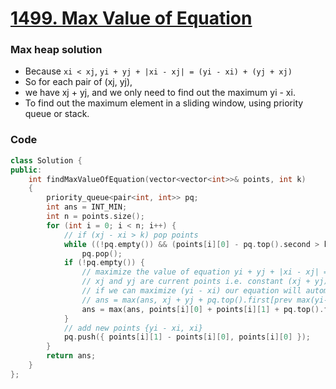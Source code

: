 # [1499. Max Value of Equation](https://leetcode.com/problems/max-value-of-equation/)

### Max heap solution

-   Because `xi < xj`, `yi + yj + |xi - xj| = (yi - xi) + (yj + xj)`
-   So for each pair of (xj, yj),
-   we have xj + yj, and we only need to find out the maximum yi - xi.
-   To find out the maximum element in a sliding window, using priority queue or stack.

### Code

```cpp
class Solution {
public:
    int findMaxValueOfEquation(vector<vector<int>>& points, int k)
    {
        priority_queue<pair<int, int>> pq;
        int ans = INT_MIN;
        int n = points.size();
        for (int i = 0; i < n; i++) {
            // if (xj - xi > k) pop points
            while ((!pq.empty()) && (points[i][0] - pq.top().second > k))
                pq.pop();
            if (!pq.empty()) {
                // maximize the value of equation yi + yj + |xi - xj| = (xj + yj) + (yi - xi)
                // xj and yj are current points i.e. constant (xj + yj)
                // if we can maximize (yi - xi) our equation will automatically become maximum
                // ans = max(ans, xj + yj + pq.top().first[prev max(yi-xi)]);
                ans = max(ans, points[i][0] + points[i][1] + pq.top().first);
            }
            // add new points {yi - xi, xi}
            pq.push({ points[i][1] - points[i][0], points[i][0] });
        }
        return ans;
    }
};
```
